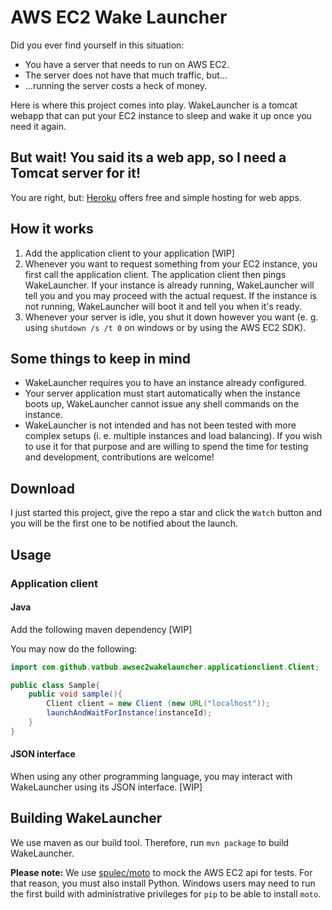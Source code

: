 # AWS EC2 Wake Launcher
Did you ever find yourself in this situation:
- You have a server that needs to run on AWS EC2.
- The server does not have that much traffic, but...
- ...running the server costs a heck of money.

Here is where this project comes into play. WakeLauncher is a tomcat webapp that can put your EC2 instance to sleep and wake it up once you need it again.

## But wait! You said its a web app, so I need a Tomcat server for it!
You are right, but: [Heroku](https://www.heroku.com/) offers free and simple hosting for web apps.

## How it works
1. Add the application client to your application [WIP]
3. Whenever you want to request something from your EC2 instance, you first call the application client. The application client then pings WakeLauncher. If your instance is already running, WakeLauncher will tell you and you may proceed with the actual request. If the instance is not running, WakeLauncher will boot it and tell you when it's ready. 
4. Whenever your server is idle, you shut it down however you want (e. g. using `shutdown /s /t 0` on windows or by using the AWS EC2 SDK).

## Some things to keep in mind
- WakeLauncher requires you to have an instance already configured. 
- Your server application must start automatically when the instance boots up, WakeLauncher cannot issue any shell commands on the instance.
- WakeLauncher is not intended and has not been tested with more complex setups (i. e. multiple instances and load balancing). If you wish to use it for that purpose and are willing to spend the time for testing and development, contributions are welcome!

## Download
I just started this project, give the repo a star and click the `Watch` button and you will be the first one to be notified about the launch.

## Usage
### Application client
#### Java
Add the following maven dependency [WIP]

You may now do the following:

```java
import com.github.vatbub.awsec2wakelauncher.applicationclient.Client;

public class Sample{
	public void sample(){
		Client client = new Client (new URL("localhost"));
		launchAndWaitForInstance(instanceId);
	}
}
```

#### JSON interface
When using any other programming language, you may interact with WakeLauncher using its JSON interface. [WIP]

## Building WakeLauncher
We use maven as our build tool. Therefore, run `mvn package` to build WakeLauncher.

**Please note:** We use [spulec/moto](https://github.com/spulec/moto) to mock the AWS EC2 api for tests. For that reason, you must also install Python. Windows users may need to run the first build with administrative privileges for `pip` to be able to install `moto`. 
